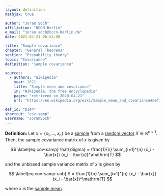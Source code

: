 ```yaml
---
layout: definition
mathjax: true

author: "Joram Soch"
affiliation: "BCCN Berlin"
e_mail: "joram.soch@bccn-berlin.de"
date: 2021-04-21 06:53:00

title: "Sample covariance"
chapter: "General Theorems"
section: "Probability theory"
topic: "Covariance"
definition: "Sample covariance"

sources:
  - authors: "Wikipedia"
    year: 2021
    title: "Sample mean and covariance"
    in: "Wikipedia, the free encyclopedia"
    pages: "retrieved on 2020-04-21"
    url: "https://en.wikipedia.org/wiki/Sample_mean_and_covariance#Definition_of_sample_covariance"

def_id: "D144"
shortcut: "cov-samp"
username: "JoramSoch"
---
```



**Definition:** Let $x = \left\lbrace x_1, \ldots, x_n \right\rbrace$ be a [sample](/D/samp) from a [random vector](/D/rvec) $X \in \mathbb{R}^{n \times 1}$. Then, the sample covariance matrix of $x$ is given by

$$ \label{eq:cov-samp}
\hat{\Sigma} = \frac{1}{n} \sum_{i=1}^{n} (x_i - \bar{x}) (x_i - \bar{x})^\mathrm{T}
$$

and the unbiased sample variance matrix of $x$ is given by

$$ \label{eq:cov-samp-unb}
S = \frac{1}{n} \sum_{i=1}^{n} (x_i - \bar{x}) (x_i - \bar{x})^\mathrm{T}
$$

where $\bar{x}$ is the [sample mean](/D/mean-samp).